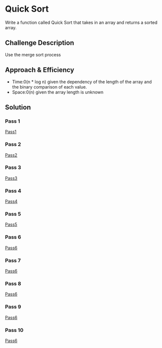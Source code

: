 <!-- Used a geeks for geeks code and visual to complete this code challenge -->

# Quick Sort
Write a function called Quick Sort that takes in an array and returns a sorted array.

## Challenge Description
Use the merge sort process

## Approach & Efficiency
- Time:0(n * log n) given the dependency of the length of the array and the binary comparison of each value.
- Space:0(n) given the array length is unknown

## Solution
### Pass 1
[Pass1](../../assets/quick_sort/quick_sort_pass1.PNG)

### Pass 2
[Pass2](../../assets/quick_sort/quick_sort_pass2.PNG)

### Pass 3
[Pass3](../../assets/quick_sort/quick_sort_pass3.PNG)

### Pass 4
[Pass4](../../assets/quick_sort/quick_sort_pass4.PNG)

### Pass 5
[Pass5](../../assets/quick_sort/quick_sort_pass5.PNG)

### Pass 6
[Pass6](../../assets/quick_sort/quick_sort_pass6.PNG)

### Pass 7
[Pass6](../../assets/quick_sort/quick_sort_pass7.PNG)

### Pass 8
[Pass6](../../assets/quick_sort/quick_sort_pass8.PNG)

### Pass 9
[Pass6](../../assets/quick_sort/quick_sort_pass9.PNG)

### Pass 10
[Pass6](../../assets/quick_sort/quick_sort_pass10.PNG)
